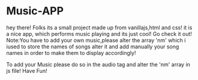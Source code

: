 # Music-APP
hey there! Folks its a small project made up from vanillajs,html and css!
it is a nice app, which performs music playing and its just cool! Go check it out!
Note:You have to add your own music,please alter the array 'nm' which i iused to store the names of 
songs alter it and add manually your song names in order to make them to display accordingly!

To add your Music please do so in the audio tag and alter the 'nm' array in js file!
Have Fun!
